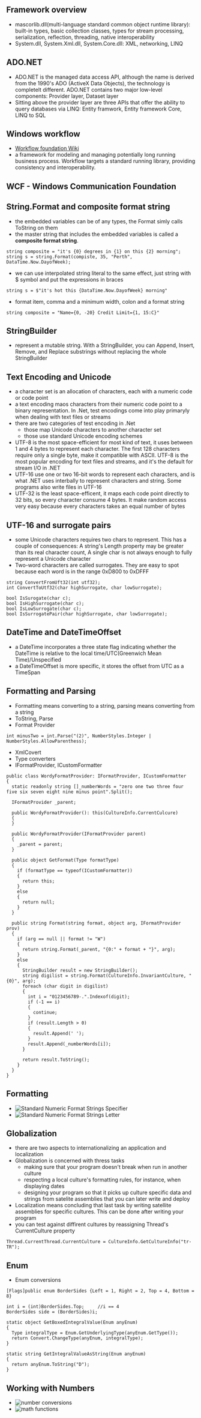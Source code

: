 ## Framework overview
  * mascorlib.dll(multi-language standard common object runtime library): built-in types, basic collection classes, types for stream processing, serialization, reflection, threading, native interoperability
  * System.dll, System.Xml.dll, System.Core.dll: XML, networking, LINQ

## ADO.NET
  * ADO.NET is the managed data access API, although the name is derived from the 1990's ADO (ActiveX Data Objects), the technology is completelt different. ADO.NET contains two major low-level components: Provider layer, Dataset layer
  * Sitting above the provider layer are three APIs that offer the ability to query databases via LINQ: Entity framwork, Entity framework Core, LINQ to SQL

## Windows workflow
  * [Workflow foundation Wiki](https://en.wikipedia.org/wiki/Windows_Workflow_Foundation)
  * a framework for modeling and managing potentially long running business process. Workflow targets a standard running library, providing consistency and interoperability.
  
## WCF - Windows Communication Foundation

## String.Format and composite format string
  * the embedded variables can be of any types, the Format simly calls ToString on them
  * the master string that includes the embedded variables is called a **composite format string**.
  ```
  string composite = "it's {0} degrees in {1} on this {2} morning";
  string s = string.Format(compiste, 35, "Perth", DataTime.Now.DayofWeek);
  ```
  * we can use interpolated string literal to the same effect, just string with $ symbol and put the expressions in braces
  ```
  string s = $"it's hot this {DataTime.Now.DayofWeek} morning"
  ```
  * format item, comma and a minimum width, colon and a format string
  ```
  string composite = "Name={0, -20} Credit Limit={1, 15:C}"
  ```
  
## StringBuilder
  * represent a mutable string. With a StringBuilder, you can Append, Insert, Remove, and Replace substrings without replacing the whole StringBuilder
  
## Text Encoding and Unicode
  * a character set is an allocation of characters, each with a numeric code or code point
  * a text encoding maos characters from their numeric code point to a binary representation. In .Net, test encodings come into play primaryly when dealing with text files or streams
  * there are two categories of test encoding in .Net
    * those map Unicode characters to another character set
    * those use standard Unicode encoding schemes
  * UTF-8 is the most space-efficient for most kind of text, it uses between 1 and 4 bytes to represent each character. The first 128 characters require only a single byte, make it compatible with ASCII. UTF-8 is the most popular encoding for text files and streams, and it's the default for stream I/O in .NET
  * UTF-16 use one or two 16-bit words to represent each characters, and is what .NET uses interbally to represent characters and string. Some programs also write files in UTF-16
  * UTF-32 is the least space-efficent, it maps each code point directly to 32 bits, so every character consume 4 bytes. It make random access very easy because every characters takes an equal number of bytes

## UTF-16 and surrogate pairs
  * some Unicode characters requires two chars to represent. This has a couple of consequences: A string's Length property may be greater than its real character count, A single char is not always enough to fully represent a Unicode character
  * Two-word characters are called surrogates. They are easy to spot because each word is in the range 0xD800 to 0xDFFF
  ```
  string ConvertFromUft32(int utf32);
  int ConvertToUtf32(char highSurrogate, char lowSurrogate);
  
  bool IsSurogate(char c);
  bool IsHighSurrogate(char c);
  bool IsLowSurrogate(char c);
  bool IsSurrogatePair(char highSurrogate, char lowSurrogate);
  ```

## DateTime and DateTimeOffset
  * a DateTime incorporates a three state flag indicating whether the DateTime is relative to the local time/UTC(Greenwich Mean Time)/Unspecified
  * a DateTimeOffset is more specific, it stores the offset from UTC as a TimeSpan

## Formatting and Parsing
  * Formatting means converting to a string, parsing means converting from a string
  * ToString, Parse
  * Format Provider
  ```
  int minusTwo = int.Parse("(2)", NumberStyles.Integer | NumberStyles.AllowParenthess);
  ```
  * XmlCovert
  * Type converters
  * IFormatProvider, ICustomFormatter
  ```
  public class WordyFormatProvider: IFormatProvider, ICustomFormatter
  {
    static readonly string []_numberWords = "zero one two three four five six seven eight nine minus point".Split();
    
    IFormatProvider _parent;
    
    public WordyFormatProvider(): this(CultureInfo.CurrentCulcure)
    {
    }
    
    public WordyFormatProvider(IFormatProvider parent)
    {
      _parent = parent;
    }
    
    public object GetFormat(Type formatType)
    {
      if (formatType == typeof(ICustomFormatter))
      {
        return this;
      }
      else
      {
        return null;
      }
    }
    
    public string Format(string format, object arg, IFormatProvider prov)
    {
      if (arg == null || format != "W")
      {
        return string.Format(_parent, "{0:" + format + "}", arg);
      }
      else
      {
        StringBuilder result = new StringBuilder();
        string digilist = string.Format(CultureInfo.InvariantCulture, "{0}", arg);
        foreach (char digit in digilist)
        {
          int i = "0123456789-.".Indexof(digit);
          if (-1 == i)
          {
            continue;
          }
          if (result.Length > 0)
          {
            result.Append(' ');
          }
          result.Append(_numberWords[i]);
        }
        
        return result.ToString();
      }
    }
  }
  ```
  
## Formatting
  * ![Standard Numeric Format Strings Specifier](https://github.com/haskellcg/Blog_Pictures/blob/master/C%23_Standard_Numeric_Format_Strings_Specifier.png)
  * ![Standard Numeric Format Strings Letter](https://github.com/haskellcg/Blog_Pictures/blob/master/C%23_Standard_Numeric_Format_Strings_Letter.png)

## Globalization
  * there are two aspects to internationalizing an application and localization
  * Globalization is concerned with thress tasks
    * making sure that your program doesn't break when run in another culture
    * respecting a local culture's formatting rules, for instance, when displaying dates
    * designing your program so that it picks up culture specific data and strings from satelite assemblies that you can later write and deploy
  * Localization means concluding that last task by writing satellite assemblies for specific cultures. This can be done after writing your program
  * you can test against diffirent cultures by reassigning Thread's CurrentCulture property
  ```
  Thread.CurrentThread.CurrentCulture = CultureInfo.GetCultureInfo("tr-TR");
  ```

## Enum
  * Enum conversions
  ```
  [Flags]public enum BorderSides {Left = 1, Right = 2, Top = 4, Bottom = 8}
  
  int i = (int)BorderSides.Top;     //i == 4
  BorderSides side = (BorderSides)i;
  
  static object GetBoxedIntegralValue(Enum anyEnum)
  {
    Type integralType = Enum.GetUnderlyingType(anyEnum.GetType());
    return Convert.ChangeType(anyEnum, integralType);
  }
  
  static string GetIntegralValueAsString(Enum anyEnum)
  {
    return anyEnum.ToString("D");
  }
  ```
  
## Working with Numbers
  * ![number conversions](https://github.com/haskellcg/Blog_Pictures/blob/master/C%23_Number_Conversions.png)
  * ![math functions](https://github.com/haskellcg/Blog_Pictures/blob/master/C%23_Math_Functions.png)



  
  
  
  
  
  
  
